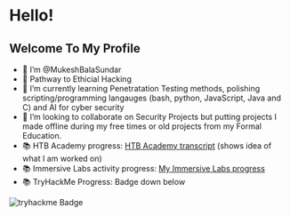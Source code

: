 # Hello!
## Welcome To My Profile

- 👋 I’m @MukeshBalaSundar
- 👀 Pathway to Ethicial Hacking
- 🌱 I’m currently learning Penetratation Testing methods, polishing scripting/programming langauges (bash, python, JavaScript, Java and C) and AI for cyber security
- 💞️ I’m looking to collaborate on Security Projects but putting projects I made offline during my free times or old projects from my Formal Education.
- 📚 HTB Academy progress: [HTB Academy transcript](https://github.com/MukeshBalaSundar/MukeshBalaSundar/blob/main/HTB%20Academy%20Student%20Transcript.pdf) (shows idea of what I am worked on)
- 📚 Immersive Labs activity progress: [My Immersive Labs progress](https://github.com/MukeshBalaSundar/MukeshBalaSundar/blob/main/Activity-Report-3.pdf)
- 📚 TryHackMe Progress: Badge down below
<!-- - 📫 How to reach me: Discord;- Zion#7753 (Will take some time to Respond!) -->
![tryhackme Badge](https://tryhackme-badges.s3.amazonaws.com/Mkb.snd.png)

<!---
MukeshBalaSundar/MukeshBalaSundar is a ✨ special ✨ repository because its `README.md` (this file) appears on your GitHub profile.
You can click the Preview link to take a look at your changes.
--->
